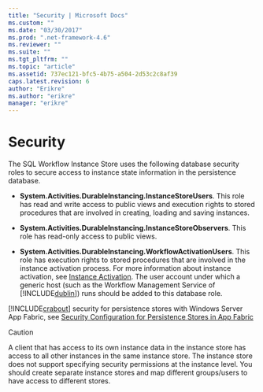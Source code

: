 ```yaml
---
title: "Security | Microsoft Docs"
ms.custom: ""
ms.date: "03/30/2017"
ms.prod: ".net-framework-4.6"
ms.reviewer: ""
ms.suite: ""
ms.tgt_pltfrm: ""
ms.topic: "article"
ms.assetid: 737ec121-bfc5-4b75-a504-2d53c2c8af39
caps.latest.revision: 6
author: "Erikre"
ms.author: "erikre"
manager: "erikre"
---
```

# Security
The SQL Workflow Instance Store uses the following database security roles to secure access to instance state information in the persistence database.  
  
-   **System.Activities.DurableInstancing.InstanceStoreUsers**. This role has read and write access to public views and execution rights to stored procedures that are involved in creating, loading and saving instances.  
  
-   **System.Activities.DurableInstancing.InstanceStoreObservers**. This role has read-only access to public views.  
  
-   **System.Activities.DurableInstancing.WorkflowActivationUsers**. This role has execution rights to stored procedures that are involved in the instance activation process. For more information about instance activation, see [Instance Activation](../../../docs/framework/windows-workflow-foundation/instance-activation.md). The user account under which a generic host (such as the Workflow Management Service of [!INCLUDE[dublin](../../../includes/dublin-md.md)]) runs should be added to this database role.  
  
 [!INCLUDE[crabout](../../../includes/crabout-md.md)] security for persistence stores with Windows Server App Fabric, see [Security Configuration for Persistence Stores in App Fabric](http://go.microsoft.com/fwlink/?LinkId=201208)  
  
> [!CAUTION]
>  A client that has access to its own instance data in the instance store has access to all other instances in the same instance store. The instance store does not support specifying security permissions at the instance level. You should create separate instance stores and map different groups/users to have access to different stores.